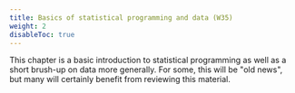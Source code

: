 ```yaml
---
title: Basics of statistical programming and data (W35)
weight: 2
disableToc: true
---
```


This chapter is a basic introduction to statistical programming as well as a short brush-up on data more generally. For some, this will be "old news", but many will certainly benefit from reviewing this material.